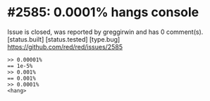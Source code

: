 
#2585: 0.0001% hangs console
================================================================================
Issue is closed, was reported by greggirwin and has 0 comment(s).
[status.built] [status.tested] [type.bug]
<https://github.com/red/red/issues/2585>

```
>> 0.00001%
== 1e-5%
>> 0.001%
== 0.001%
>> 0.0001%
<hang>
```



